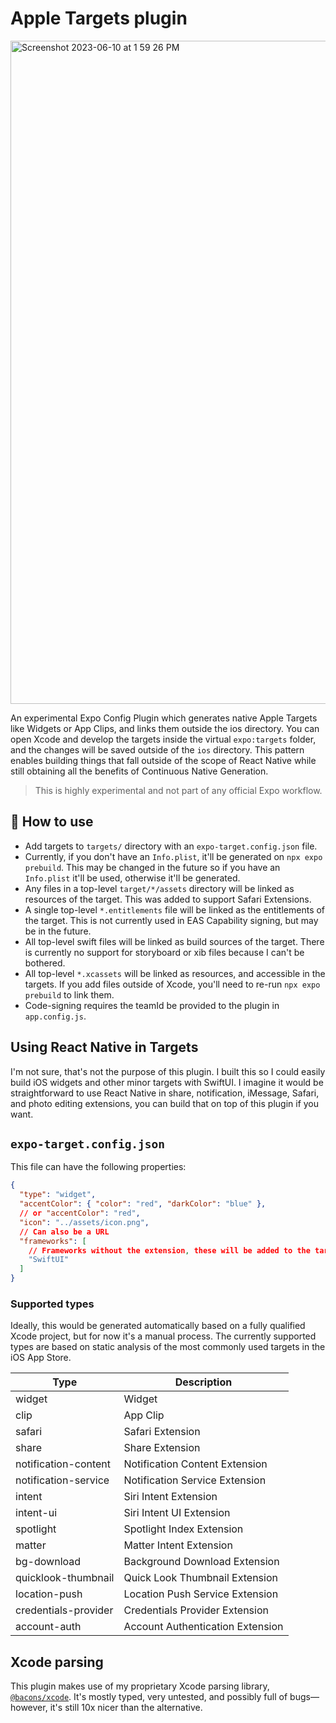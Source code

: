 # Apple Targets plugin

<img width="1061" alt="Screenshot 2023-06-10 at 1 59 26 PM" src="https://github.com/EvanBacon/expo-apple-targets/assets/9664363/4cd8399d-53aa-401a-9caa-3a1432a0640c">

An experimental Expo Config Plugin which generates native Apple Targets like Widgets or App Clips, and links them outside the ios directory. You can open Xcode and develop the targets inside the virtual `expo:targets` folder, and the changes will be saved outside of the `ios` directory. This pattern enables building things that fall outside of the scope of React Native while still obtaining all the benefits of Continuous Native Generation.

> This is highly experimental and not part of any official Expo workflow.

## 🚀 How to use

- Add targets to `targets/` directory with an `expo-target.config.json` file.
- Currently, if you don't have an `Info.plist`, it'll be generated on `npx expo prebuild`. This may be changed in the future so if you have an `Info.plist` it'll be used, otherwise it'll be generated.
- Any files in a top-level `target/*/assets` directory will be linked as resources of the target. This was added to support Safari Extensions.
- A single top-level `*.entitlements` file will be linked as the entitlements of the target. This is not currently used in EAS Capability signing, but may be in the future.
- All top-level swift files will be linked as build sources of the target. There is currently no support for storyboard or xib files because I can't be bothered.
- All top-level `*.xcassets` will be linked as resources, and accessible in the targets. If you add files outside of Xcode, you'll need to re-run `npx expo prebuild` to link them.
- Code-signing requires the teamId be provided to the plugin in `app.config.js`.

## Using React Native in Targets

I'm not sure, that's not the purpose of this plugin. I built this so I could easily build iOS widgets and other minor targets with SwiftUI. I imagine it would be straightforward to use React Native in share, notification, iMessage, Safari, and photo editing extensions, you can build that on top of this plugin if you want.

## `expo-target.config.json`

This file can have the following properties:

```json
{
  "type": "widget",
  "accentColor": { "color": "red", "darkColor": "blue" },
  // or "accentColor": "red",
  "icon": "../assets/icon.png",
  // Can also be a URL
  "frameworks": [
    // Frameworks without the extension, these will be added to the target.
    "SwiftUI"
  ]
}
```

### Supported types

Ideally, this would be generated automatically based on a fully qualified Xcode project, but for now it's a manual process. The currently supported types are based on static analysis of the most commonly used targets in the iOS App Store.

| Type                 | Description                      |
| -------------------- | -------------------------------- |
| widget               | Widget                           |
| clip                 | App Clip                         |
| safari               | Safari Extension                 |
| share                | Share Extension                  |
| notification-content | Notification Content Extension   |
| notification-service | Notification Service Extension   |
| intent               | Siri Intent Extension            |
| intent-ui            | Siri Intent UI Extension         |
| spotlight            | Spotlight Index Extension        |
| matter               | Matter Intent Extension          |
| bg-download          | Background Download Extension    |
| quicklook-thumbnail  | Quick Look Thumbnail Extension   |
| location-push        | Location Push Service Extension  |
| credentials-provider | Credentials Provider Extension   |
| account-auth         | Account Authentication Extension |

<!-- | imessage             | iMessage Extension               | -->

## Xcode parsing

This plugin makes use of my proprietary Xcode parsing library, [`@bacons/xcode`](https://github.com/evanbacon/xcparse). It's mostly typed, very untested, and possibly full of bugs––however, it's still 10x nicer than the alternative.
